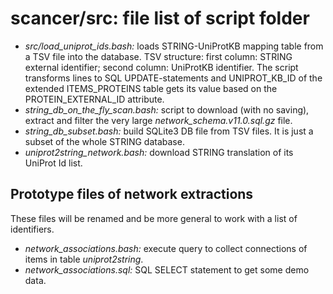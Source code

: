 # scancer/src: file list of script folder

* *src/load_uniprot_ids.bash:* loads STRING-UniProtKB mapping table from a TSV file into the database. TSV structure: first column: STRING external identifier; second column: UniProtKB identifier. The script transforms lines to SQL UPDATE-statements and UNIPROT\_KB\_ID of the extended ITEMS\_PROTEINS table gets its value based on the PROTEIN\_EXTERNAL\_ID attribute.
* *string_db_on_the_fly_scan.bash:* script to download (with no saving), extract and filter the very large *network_schema.v11.0.sql.gz* file.
* *string_db_subset.bash:* build SQLite3 DB file from TSV files. It is just a subset of the whole STRING database.
* *uniprot2string_network.bash:* download STRING translation of its UniProt Id list.

Prototype files of network extractions
----

These files will be renamed and be more general to work with a list of identifiers.

* *network_associations.bash:* execute query to collect connections of items in table *uniprot2string*.
* *network_associations.sql:* SQL SELECT statement to get some demo data.

